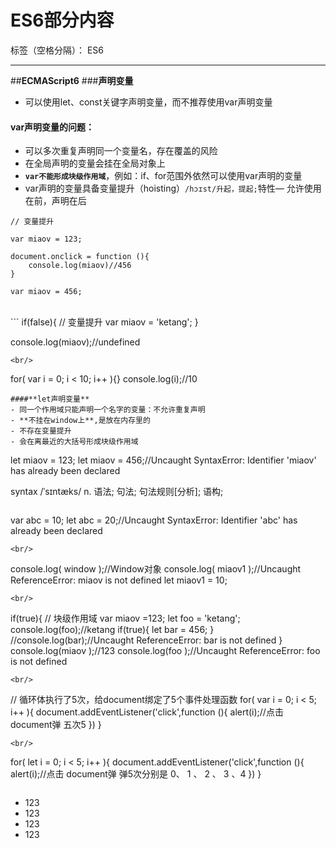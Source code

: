 ﻿# ES6部分内容

标签（空格分隔）： ES6

---

##**ECMAScript6**
###**声明变量**
- 可以使用let、const关键字声明变量，而不推荐使用var声明变量
#### **var声明变量的问题**：
-  可以多次重复声明同一个变量名，存在覆盖的风险
-  在全局声明的变量会挂在全局对象上
-  **`var不能形成块级作用域`**，例如：if、for范围外依然可以使用var声明的变量
-  var声明的变量具备变量提升（hoisting）`/hɔɪst/升起，提起;`特性— 允许使用在前，声明在后
```
// 变量提升

var miaov = 123;

document.onclick = function (){
	console.log(miaov)//456
}

var miaov = 456;
```
<br/>
```
if(false){
    // 变量提升
	var miaov = 'ketang';
}

console.log(miaov);//undefined
```
<br/>
```
for( var i = 0; i < 10; i++ ){}
console.log(i);//10
```
####**let声明变量**
- 同一个作用域只能声明一个名字的变量：不允许重复声明
- **不挂在window上**,是放在内存里的
- 不存在变量提升
- 会在离最近的大括号形成块级作用域 
```
let miaov = 123;
let miaov = 456;//Uncaught SyntaxError: Identifier 'miaov' has already been declared

syntax /ˈsɪntæks/ 
n.	语法; 句法; 句法规则[分析]; 语构;
```
```
var abc = 10;
let abc = 20;//Uncaught SyntaxError: Identifier 'abc' has already been declared
```
<br/>
```
console.log(	window );//Window对象
console.log(	miaov1 );//Uncaught ReferenceError: miaov is not defined 
let miaov1 = 10;
```
<br/>
```
if(true){  // 块级作用域
	var miaov =123;
  	let foo = 'ketang';
  	console.log(foo);//ketang
  	if(true){
  		let bar = 456;
  	}
  	//console.log(bar);//Uncaught ReferenceError: bar is not defined
}
console.log(miaov );//123
console.log(foo );//Uncaught ReferenceError: foo is not defined
```
<br/>
```
// 循环体执行了5次，给document绑定了5个事件处理函数
for( var i = 0; i < 5; i++ ){
	document.addEventListener('click',function 	(){
		alert(i);//点击	document弹 五次5
	})
}
```
<br/>
```
for( let i = 0; i < 5; i++ ){
	document.addEventListener('click',function 	(){
		alert(i);//点击	document弹 弹5次分别是 0、 1 、 2 、 3 、4
	})
}
```
```
<body>
	<ul class="list">
		<li>123</li>
		<li>123</li>
		<li>123</li>
		<li>123</li>
	</ul>
	<script>
		var lis = document.querySelectorAll('.list li');
		/*
		  用let:
			第一次，声明初始的i=0 i++ = 1;
			第2次，重新声明变量i=1 i++ = 2;
			第3次，重新声明变量i=2 i++ = 3;
			第4次，重新声明变量i=3 

			每次循环都会重新声明一个i，这个i的值是上一次循环的最终值，这个最终值作为新的i的初始值
		*/
		for( let i = 0; i < lis.length; i++ ){
			lis[i].onclick = function 	(){
				lis[i].style.background = 'red';	
			}
		}
        //用var声明，可以用函数自执行传参解决
		for( var j = 0; j < lis.length; j++ ){
			(function 	(j){
				lis[j].onclick = function 	(){
					lis[j].style.background = 'red';	
				}		
			})(j);
		}
	</script>
</body>
```
#####**块级作用域**
- let允许创建块级作用域，let声明的变量只在它所在的代码块内有效
```
{
	let a = 10;
	let b = 20;
	console.log(a);//10
	console.log(b);//20
	{
		{
			{
				console.log(a);//10
				console.log(b);//20
			}
		}
	}
}
console.log(a);//Uncaught ReferenceError: a is not defined
```
- 在if中使用：
```
{
  let test = 10;
  var foo = 1;
}

console.log(test) // ReferenceError: miaov is not defined.
console.log(foo) // 1


if(false){
  let test1 = 10;  // 只在这个代码块内有效，形成了块级作用域
  var foo1 = 1;//即使是走不进if里面，还是有了变量提升
}

console.log(test1) // ReferenceError: miaov is not defined.
console.log(foo1) // undefined【变量什么未赋值即为undefined】
```
- 在for中使用,i只能在循环体内使用，循环体外会报错：
```
for (let i = 0; i < 10; i++) {
  // ...
}
console.log(i); // ReferenceError: i is not defined
//如果是用var声明的i，for循环结束之后找到的i就是10
```
####**const 声明常量**
- constant	`[ˈkɑ:nstənt]`adj.持续的; 永恒的; 坚定; 忠实的;n.[数] 常量; 永恒值;
- 同一个作用域只能声明一个名字的常量：不允许重复声明;
- 不挂在window上;
- 不存在常量提升;
- 会在离最近的大括号形成块级作用域
- const声明的是常量/恒量
	- 声明的常量不能重新赋值
	- 声明常量必须赋值
```
const USERS = 6;  // 声明的是常量
USERS = 20;  // 不能重新赋值 Uncaught TypeError: Assignment to constant variable.
```
<br/>
```
let miaov;

miaov = 123;

console.log(miaov);//123
//声明变量必须赋值 
const ketang;  // Uncaught SyntaxError: Missing initializer in const declaration
```
- 如果赋的值是引用类型，那么可以通过变量来修改引用类型的值：
```
const test = {};
test.a = 1;
test.b = 2;
console.log(test);  // {a: 1, b: 2}
```
####**总结let和const**
- 总结let和const:
    - 声明的变量不具备变量提升（hoisting）特性
    - 只在声明所在的块级作用域内有效
    - 不允许重复声明
    - 暂时性死区（TDZ`temporal dead zone`）所声明的变量绑定在定义的区域，使用let命令声明变量之前，该变量都是不可用的
    - const 在声明时必须被赋值值    
```
function fn(miaov){  // 形参就是声明局部变量，不能重复声明
	/*let miaov  = 10;
	console.log(miaov);////Uncaught SyntaxError: Identifier 'miaov' has already been declared
	*/

	// 总之，在代码块内，使用let/const命令声明变量/常量之前，该变量/常量都是不可用的。这在语法上，称为“暂时性死区”（temporal dead zone，简称 TDZ）
	// 只能在变量声明之后才能使用
	ketang = 10; 
	console.log(	ketang );//10
	let ketang;//写到这行，ketang=10 那行就会报错 Uncaught ReferenceError: ketang is not defined
}

fn(1)
```
###**解构赋值**
####**数组的结构赋值**
```
function test(){
    return [1,2,3,4];
}

var [a,b] = test();
console.log(a,b); // 1,2
```
test函数执行后，返回的是一个数组。取数组前两个值分别存在变量中，根据解构赋值的规则，在左侧声明变量，放在中括号中，会把右边数组中的值一一对应赋值给左边的变量。

####**对象的解构赋值**
```
let o = {miaov:1,ketang:2,foo:3,abc:10,k:'leo'};
// ，没有与之对应的属性，赋一个默认值
// 用A:B 把A对用的值赋值给变量B，不能使用A，要使用B。
let {ketang,miaov,foo,abc=12345,k:user="momo"} = o;  

console.log(abc);//10
console.log(k);//Uncaught ReferenceError: k is not defined
console.log(user);//momo
```
<br/>
```
function test1(){
    return {a:1,b:2,c:3};
}

var {a,b} = test();
console.log(a,b); // 1,2
```
test1函数执行后，返回的是一个对象。分别取出对象中属性为a和b的值，根据解构赋值的规则，在左侧声明变量，放在大括号中，变量名要和属性名保持一致。

####**函数参数的解构赋值**
```
function test({a,b}){
    console.log(a,b);//1,2
}

test({a:1,b:2,c:3})
```
在形参中定义变量，得到实参对象指定的属性。
####**默认值**
可以给变量设置默认值和另声明一个变量
```
var {a:otherVar,b,d=11111} = {a:1,b:2,c:3};
console.log(d); // 11111【11111是默认值，在解构的对象中有d属性，就去拿的d属性的值，没有就是默认设置的11111；d属性的值是null，找到的还是null；如果d属性的值原本是undefined占位，那最后d解构赋值的是默认值11111】
console.log(otherVar); // 1
console.log(a); // Uncaught ReferenceError: a is not defined
```
- 使用 等号`=`给变量赋一个默认值，如果右边对象中没有与之对应的属性，则按默认值来。
- 使用`:`重新声明一个变量，会把匹配到的a的值赋给新的变量otherVar，此时在外面使用时候，不能使用a。
- 也可以连着一起使用：
```
var {a,b,d:foo='默认值'} = {a:1,b:2,c:3};
console.log(foo); // '默认值'
```
###**箭头函数 Arrow Functions**
在ES6中，箭头函数就是函数的一种**简写形式**,允许使用“箭头”（=>）**定义函数**。
```
=> "箭头"
	使用“箭头”（=>）定义函数
```
之前声明函数：
```
function foo(){
    return 1;
}
```
改造为箭头函数:
```
let foo = () => 1;
```
####**箭头函数的参数**
上面使用“箭头”（=>）定义的函数，左侧的()包裹函数的形参，如果定义的函数**没有形参**或者**多个形参**，一定要使用括号：
```
// 没有参数，要使用()
let test = () => 1;

// 多个参数，要使用()
let foo = (a,b) => a + b;
let bar = (a,b,c) => a + b + c;
```
如果只有**一个形参**，可以省略括号：
```
let foo = a => a;
```
####**箭头函数return返回值**
“箭头”（=>）的右侧是函数体代码，会在函数执行后作为函数的返回值，不需要显示的使用return:
```
let foo = (a,b) => a + b;
console.log(foo(1,2)); // 3
```
```
let arr = [1,2,3];  
let newArr = arr.map(item => item * 2);
console.log(newArr); // [2,4,6]
```
有多行代码，可以写在一对{}中，手动调用return返回值:
```
let foo = (a,b) => {
    console.log(a)
    console.log(b)
    return a + b; 
}
```
当要返回的是对象时，又不想手动调用return，记得加上()保证是一个对象整体，而不被误以为是函数体：
```
var obj = () => ({a:1,b:2})
console.log(obj());  // {a:1,b:2}
```
####**箭头函数中this指向**
- 函数的this是在调用的时候决定this的值
- 箭头函数，绑定的是所定义时在的作用域的this
    - 箭头函数内的this，绑定定义时所在的作用域的this，并不是在调用时候决定this的指向。
```
document.onclick = function (){
    setTimeout(function (){
        console.log(this); // 定时器执行的函数，在非严格模式下this指向window  
    },1000) 
}
```
<br/>
```
let o = {
	fn:function (){
		console.log(this);	//对象o
	},
	f: () => {
		console.log(this);//window
	}
}

o.fn();
o.f();
```
如果要在setTimeout中使用点击时的元素，通常需要存一个变量。
```
document.onclick = function (){
    var that = this;
    setTimeout(function (){
        console.log(that); // that变量存的就是触发事件的元素document
    },1000) 
}
```
如果使用箭头函数，一切将会变得非常简单：
```
document.onclick = function (){
    setTimeout( () => {
        console.log(this); //document
    },1000) 
}
```
箭头函数是在事件处理函数中定义，事件处理函数this指向的是触发事件的元素，所以这个this，也就是触发事件的元素。
####**使用箭头函数的特性**：
- 函数体内的this值，绑定定义时所在的作用域的this
- 不可以当作构造函数
- 不可以使用arguments对象
```
//把上一个例子都换成箭头函数的写法
document.onclick = () => setTimeout( () => {
        console.log(this); //this指向Window，这个大括号里面找this没有找到，向外找，就是全局，全局的this指向window
},1000)  
```
<br/>
```

function fn(){
	console.log(arguments)//Arguments(5) [1, 2, 3, 4, 5, callee: ƒ, Symbol(Symbol.iterator): ƒ]
}
fn(1,2,3,4,5)


let f = () => {
	// 箭头函数中没有arguments
	console.log(arguments);  //Uncaught ReferenceError: arguments is not defined
}
f(1,2,3,4,5);
```
###**函数参数默认值**
1. 允许在形参声明时，写入默认值，说明这个值是可选的。
传统做法：
```
/*
参数：
    a是必填项
    b可选的
*/
function fn(a,b){
    b = b || 10;
    return a + b;
}

function fn(aa={miaov:1}){
	console.log(aa);
}
fn()//{miaov:1}
fn({ketang:30})//{ketang:30}
```
- 以上的方式是参数b如果没传入的话，值就为10；
- **这样写会有一个问题**,假如传到函数的参数为0，则b的值依然为10，正确的应该是0才对，因为||运算符左边不成立，就返回右边的值，左边为0则不成立，就返回10了。【0隐式转换为布尔值是false】

2.ES6中，允许给函数参数默认值：
```
function fn(a,b=10){//在形参中直接写上b=10即可。
    return a + b;
}
```
### **扩展运算符（spread）和 Rest操作符**
扩展运算符和Rest操作符都指的是…,根据上下文的语境不同，解析方式也不同。
####**Rest操作符**
- REST即**表述性状态传递**（Representational State Transfer)
- rest参数 
	- ...变量
	    - 在使用解构赋值时，把剩余的参数放在数组中，数组的赋值给...后的变量用在赋值上
	    - 如果是对象，会把剩余的属性放在新对象中
	    - Rest操作符可取到arguments,把实参传入到一个数组中，而不是arguments类数组中
	     - 注意，Rest操作符只能写在参数的最后，不能写在开头或中间，否则会报语法错误
```
//在使用解构赋值时，会把剩余的值，放在一个数组中：
let f = (a,b,...abc) => {
	console.log(abc);  
}
f(1,2,3,4,5);// [3, 4, 5]


let arr = [1,2,3,4,5,6,7,8];
let [a,b,c,...newArr] = arr;
console.log(newArr);//[4, 5, 6, 7, 8]
```
<br/>
```
//如果是对象，会把剩余的属性放在新对象中：
var o = {a:1,b:2,c:3};
var {a,...d} = o;
console.log(a);  // 1
console.log(d); // {b:2,c:3}
```
<br/>
```
//在函数的形参中使用，会把剩余的形参都放在数组中：
function fn(a,...b){
    console.log(a);  // 1
    console.log(b); // [2,3,4]
}
fn(1,2,3,4)
```
<br/>
```
//Rest操作符可取到arguments,把实参传入到一个数组中，而不是arguments类数组中：
function fn(...b){
    console.log(b); // [1,2,3,4]
}

fn(1,2,3,4)
```
- rest参数必须放在最后
```
let f = (a,...abc,b) => {
	console.log(abc);  //Uncaught SyntaxError: Rest parameter must be last formal parameter
}
f(1,2,3,4,5)
//parameter`[pəˈræmɪtə(r)]`n.	[数] 参数; <物><数>参量; 限制因素; 决定因素
```
####**扩展运算符**
####**数组扩展运算符**
将一个数组转为用逗号分隔的参数序列。。
```
let arr = [1,2,3,4,5,6,7,8];
let [a,b,c,...newArr] = arr;
console.log(newArr);//[4, 5, 6, 7, 8]
```
把数组的每一项扩展到另一个数组中。
```
let arr2 = ['a',"b","c"];
let arr3 = [1,2,3,...arr2];
console.log(arr3);// [1, 2, 3, "a", "b", "c"]
```
也可以从数组中找到最大值：
```
let arr4 = [1,2,3,4,5];

//在数组中找出最大值
console.log(Math.max.apply(null,arr4));//5
console.log(Math.max.call(null,...arr4));//5
console.log(Math.max(...arr4));//5
```
####**对象扩展运算符**
扩展运算符（…）用于取出参数对象的所有可遍历属性，拷贝到当前对象中，相当于浅复制。
```
var arr = {a:1,b:2,c:3};
console.log({...arr});
```
利用对象的属性是唯一的特性，后面定义的覆盖前面的属性，可以修改一个属性的值：
```
var arr = {a:1,b:2,c:3};
console.log({...arr,a:'修改了'});//{a: "修改了", b: 2, c: 3}

let o = {
	aa:1,
	bb:2
}
let obj = {
	...o,
	aa:1000//有相同的属性，后面的会覆盖之前的
};
console.log(obj);//{aa: 1000, bb: 2}
```
###**对象的简洁表示法**
变量名和属性名相同，可直接写入变量名
&emsp;&emsp;函数可省略function关键字
```
var a = 10;
var b = 20;
var o = {
    a,
    b
}

console.log(o); // {a:10,b:20}
```
```
let t = (function (){
	function add(){
				
		}
	function isFunction(){
				
		}

	function isArray(){
				
		}	

	return {
		add,
		isFunction,
		isArray
	}
})();

console.log(t);
```
***





